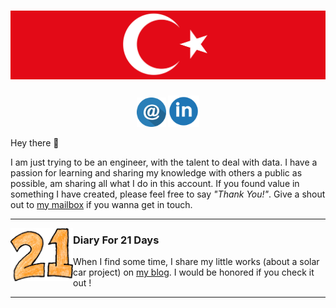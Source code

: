 # [![sametsoekel header](https://github.com/sametsoekel/sametsoekel/blob/master/bayrak.png?raw=true)](http://github.com/sametsoekel)

<p align='center'>
<a href="mailto:a_s@eskisehir.edu.tr"><img height="47" src="https://github.com/sametsoekel/sametsoekel/blob/master/mail.png?raw=true"></a>
<a href="https://www.linkedin.com/in/sametsoekel/"><img height="50" src="https://github.com/sametsoekel/sametsoekel/blob/master/linkedin.png?raw=true"></a>
</p>

Hey there 👋

I am just trying to be an engineer, with the talent to deal with data. I have a passion for learning and sharing my knowledge with others a public as possible, am sharing all what I do in this account.  If you found value in something I have created, please feel free to say *"Thank You!"*. Give a shout out to [my mailbox](mailto:a_s@eskisehir.edu.tr) if you wanna get in touch.

  ---
 
 <p>
  <img width="100" align='left' src="https://github.com/sametsoekel/sametsoekel/blob/master/22.png?raw=true">
</p>
 
### Diary For 21 Days

When I find some time, I share my little works (about a solar car project) on [my blog](http://diaryfor21days.blogspot.com). I would be honored if you check it out !

 ---
